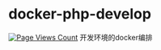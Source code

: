 # docker-php-develop
[![Page Views Count](https://badges.toozhao.com/badges/01EH6CHZG7TPT4DM4EDMW0A67J/green.svg)](https://badges.toozhao.com/badges/01EH6CHZG7TPT4DM4EDMW0A67J/green.svg "Get your own page views count badge on badges.toozhao.com")
开发环境的docker编排
